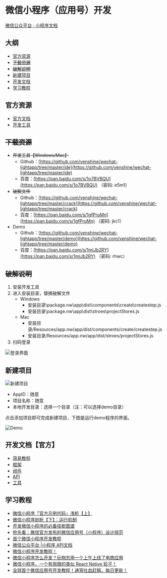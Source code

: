 微信小程序（应用号）开发
==

[微信公众平台 · 小程序文档](https://github.com/venshine/wechat-lightapp/wiki)

大纲
--

* [官方资源](https://github.com/venshine/wechat-lightapp#官方资源)
* [~~下载资源~~](https://github.com/venshine/wechat-lightapp#下载资源)
* [~~破解说明~~](https://github.com/venshine/wechat-lightapp#破解说明)
* [新建项目](https://github.com/venshine/wechat-lightapp#新建项目)
* [开发文档](https://github.com/venshine/wechat-lightapp#开发文档官方)
* [学习教程](https://github.com/venshine/wechat-lightapp#学习教程)

## 官方资源
* [官方文档](https://mp.weixin.qq.com/debug/wxadoc/dev/?t=1474643026176)
* [开发工具](https://mp.weixin.qq.com/debug/wxadoc/dev/devtools/download.html?t=1474644089359)

## ~~下载资源~~
* ~~开发工具【Windows/Mac】~~
	* Github：[https://github.com/venshine/wechat-lightapp/tree/master/ide](https://github.com/venshine/wechat-lightapp/tree/master/ide)
	* 百度：[https://pan.baidu.com/s/1o7BVBQU](https://pan.baidu.com/s/1o7BVBQU) （密码: e5m1）
* ~~破解文件~~
    * Github：[https://github.com/venshine/wechat-lightapp/tree/master/crack](https://github.com/venshine/wechat-lightapp/tree/master/crack)
    * 百度：[https://pan.baidu.com/s/1gfPruMn](https://pan.baidu.com/s/1gfPruMn) （密码: jkc1）
* Demo
    * Github：[https://github.com/venshine/wechat-lightapp/tree/master/demo](https://github.com/venshine/wechat-lightapp/tree/master/demo)
    * 百度：[https://pan.baidu.com/s/1miJb2RY](https://pan.baidu.com/s/1miJb2RY) （密码: rhwc）

## ~~破解说明~~
1. 安装开发工具
2. 进入安装目录，替换破解文件
    * Windows
        * 安装目录\package.nw\app\dist\components\create\createstep.js
        * 安装目录\package.nw\app\dist\stroes\projectStores.js
    * Mac
        * 安装目录/Resources/app.nw/app/dist/components/create/createstep.js
        * 安装目录/Resources/app.nw/app/dist/stroes/projectStores.js  
3. 扫码登录

![登录界面](screenshot/wx-developer-tools-begin.jpg)


## 新建项目

![新建项目](screenshot/wx-developer-tools-create.jpg)

* AppID：随意
* 项目名称：随意
* 本地开发目录：选择一个目录（注：可以选择demo目录）

点击添加项目即可完成新建项目，下图是运行demo程序的界面。

![Demo](screenshot/wx-developer-tools.jpg)

## 开发文档【官方】
* [简易教程](https://mp.weixin.qq.com/debug/wxadoc/dev/?t=1474644083132)
* [框架](https://mp.weixin.qq.com/debug/wxadoc/dev/framework/MINA.html?t=1474643026176)
* [组件](https://mp.weixin.qq.com/debug/wxadoc/dev/component/?t=1474644089682)
* [API](https://mp.weixin.qq.com/debug/wxadoc/dev/api/?t=1474644087418)
* [工具](https://mp.weixin.qq.com/debug/wxadoc/dev/devtools/devtools.html?t=1474644084689)

## 学习教程
* [微信小程序「官方示例代码」浅析【上】](http://mp.weixin.qq.com/s?__biz=MjM5Mjg4NDMwMA==&mid=2652974082&idx=1&sn=47c7f672caf629cd846e315b8df2b1c5&scene=21#wechat_redirect)
* [微信小程序剖析【下】：运行机制](http://mp.weixin.qq.com/s?__biz=MjM5Mjg4NDMwMA==&mid=2652974093&idx=1&sn=0570a243304ea8bb7d1b636624886fb1&scene=21#wechat_redirect)
* [开发微信小程序的必备技能图谱](http://geek.csdn.net/news/detail/103138)
* [抢先看：微信官方发布的微信应用号（小程序）设计规范](http://www.woshipm.com/ucd/418190.html)
* [首个微信小程序开发教程](http://gold.xitu.io/entry/57e34d6bd2030900691e9ad7)
* [微信公众平台 |小程序 API文档](http://wxopen.notedown.cn/)
* [微信小程序开发教程！](https://xituqu.com/508.html)
* [微信小程序怎么开发？玩物志用一个上午上线了电商应用](http://www.ifanr.com/721124)
* [微信小程序，一个有局限的类似 React Native 轮子！](http://www.jianshu.com/p/060c6f3dd4e8)
* [全球首个微信应用号开发教程！通宵吐血赶稿，每日更新！](https://my.oschina.net/wwnick/blog/750055)



